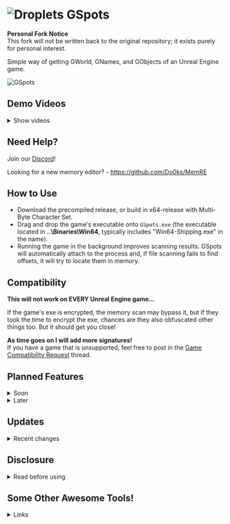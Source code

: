 # ![Droplets](https://github.com/user-attachments/assets/b78ae8fe-da35-414b-a720-cf7c7241ddd0) GSpots

**Personal Fork Notice**  
This fork will not be written back to the original repository; it exists purely for personal interest.

Simple way of getting GWorld, GNames, and GObjects of an Unreal Engine game.

![GSpots](https://github.com/user-attachments/assets/b089c37f-1c2d-4845-9296-65cadc30c672)

## Demo Videos
<details>
  <summary>Show videos</summary>

  https://github.com/user-attachments/assets/09385216-2965-4023-9e87-830c1a8e0818

  https://github.com/user-attachments/assets/dba9ca71-98ce-4fb8-af61-86e96e7cb997

</details>

## Need Help?
Join our <a href="https://discord.gg/7nGkqwdJhn">Discord</a>!

Looking for a new memory editor? - https://github.com/Do0ks/MemRE

## How to Use

- Download the precompiled release, or build in x64-release with Multi-Byte Character Set.
- Drag and drop the game's executable onto `GSpots.exe` (the executable located in **..\\Binaries\\Win64**, typically includes "Win64-Shipping.exe" in the name).
- Running the game in the background improves scanning results. GSpots will automatically attach to the process and, if file scanning fails to find offsets, it will try to locate them in memory.

## Compatibility

**This will not work on EVERY Unreal Engine game...**

If the game's exe is encrypted, the memory scan may bypass it, but if they took the time to encrypt the exe, chances are they also obfuscated other things too. But it should get you close!

**As time goes on I will add more signatures!**  
If you have a game that is unsupported, feel free to post in the [Game Compatibility Request](https://github.com/Do0ks/GSpots/issues/1) thread.

## Planned Features
<details>
  <summary>Soon</summary>

  - Add automatic fetching of the Unreal Engine Version the game is built with. :white_check_mark:
  - Add XOR encryption calculations with padding if applicable.
  - Added memory scan if the game's running in the background to try finding the offsets file scanning failed at. :white_check_mark:

</details>

<details>
  <summary>Later</summary>

  - Try to pre-calculate point of interest pointer chains such as the player class while the game is running. This should function like before (you'll just need the game running before dropping the game's exe onto `GSpots.exe`).

</details>

## Updates
<details>
  <summary>Recent changes</summary>

  - Added the ability to attach to the game if it's running. This is in preparation for future updates.
  - Added functions from my other GitHub repository to detect the Unreal version number.
  - Added memory scan if the game's running in the background to try finding the offsets file scanning failed at. Memory scanning is in beta.. It worked for every game I tried, and the one that didn't work has obfuscation. This update should help compatibility greatly!
  - Added the ability to detect and handle encrypted exes.

</details>

## Disclosure
<details>
  <summary>Read before using</summary>

  - If you choose to use this tool with an online game and you get banned, that's on you. I put no effort into making this tool evade anti cheat detection. While I don't expect anyone to be banned (I haven't yet) for using GSpots, it's always a risk.

</details>

## Some Other Awesome Tools!
<details>
  <summary>Links</summary>

  - Injectable Memory Scanner - https://github.com/Do0ks/B2D-Scanner
  - DLL Injector - https://github.com/Do0ks/Injector

</details>

